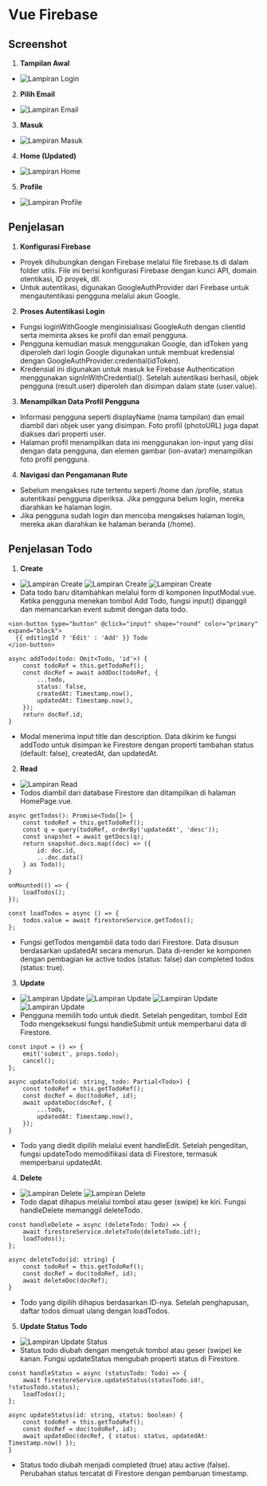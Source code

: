 # Vue Firebase

## Screenshot 
1. **Tampilan Awal**
- ![Lampiran Login](login.png)
2. **Pilih Email**
- ![Lampiran Email](pilihemail.png)
3. **Masuk**
- ![Lampiran Masuk](masuk.png)
4. **Home (Updated)**
- ![Lampiran Home](home1.png)
5. **Profile**
- ![Lampiran Profile](profile.png)

## Penjelasan
1. **Konfigurasi Firebase**
- Proyek dihubungkan dengan Firebase melalui file firebase.ts di dalam folder utils. File ini berisi konfigurasi Firebase dengan kunci API, domain otentikasi, ID proyek, dll.
- Untuk autentikasi, digunakan GoogleAuthProvider dari Firebase untuk mengautentikasi pengguna melalui akun Google.
2. **Proses Autentikasi Login**
- Fungsi loginWithGoogle menginisialisasi GoogleAuth dengan clientId serta meminta akses ke profil dan email pengguna.
- Pengguna kemudian masuk menggunakan Google, dan idToken yang diperoleh dari login Google digunakan untuk membuat kredensial dengan GoogleAuthProvider.credential(idToken).
- Kredensial ini digunakan untuk masuk ke Firebase Authentication menggunakan signInWithCredential(). Setelah autentikasi berhasil, objek pengguna (result.user) diperoleh dan disimpan dalam state (user.value).
3. **Menampilkan Data Profil Pengguna**
- Informasi pengguna seperti displayName (nama tampilan) dan email diambil dari objek user yang disimpan. Foto profil (photoURL) juga dapat diakses dari properti user.
- Halaman profil menampilkan data ini menggunakan ion-input yang diisi dengan data pengguna, dan elemen gambar (ion-avatar) menampilkan foto profil pengguna.
4. **Navigasi dan Pengamanan Rute**
- Sebelum mengakses rute tertentu seperti /home dan /profile, status autentikasi pengguna diperiksa. Jika pengguna belum login, mereka diarahkan ke halaman login.
- Jika pengguna sudah login dan mencoba mengakses halaman login, mereka akan diarahkan ke halaman beranda (/home).

## Penjelasan Todo 
1. **Create**
- ![Lampiran Create](create.png) ![Lampiran Create](createfill.png) ![Lampiran Create](createsuccess.png)
- Data todo baru ditambahkan melalui form di komponen InputModal.vue. Ketika pengguna menekan tombol Add Todo, fungsi input() dipanggil dan memancarkan event submit dengan data todo.
```
<ion-button type="button" @click="input" shape="round" color="primary" expand="block">
  {{ editingId ? 'Edit' : 'Add' }} Todo
</ion-button>
```
```
async addTodo(todo: Omit<Todo, 'id'>) {
    const todoRef = this.getTodoRef();
    const docRef = await addDoc(todoRef, {
        ...todo,
        status: false,
        createdAt: Timestamp.now(),
        updatedAt: Timestamp.now(),
    });
    return docRef.id;
}
```
- Modal menerima input title dan description. Data dikirim ke fungsi addTodo untuk disimpan ke Firestore dengan properti tambahan status (default: false), createdAt, dan updatedAt.
2. **Read**
- ![Lampiran Read](home.png)
- Todos diambil dari database Firestore dan ditampilkan di halaman HomePage.vue.
```
async getTodos(): Promise<Todo[]> {
    const todoRef = this.getTodoRef();
    const q = query(todoRef, orderBy('updatedAt', 'desc'));
    const snapshot = await getDocs(q);
    return snapshot.docs.map((doc) => ({
        id: doc.id,
        ...doc.data()
    } as Todo));
}
```
```
onMounted(() => {
    loadTodos();
});

const loadTodos = async () => {
    todos.value = await firestoreService.getTodos();
};
```
- Fungsi getTodos mengambil data todo dari Firestore. Data disusun berdasarkan updatedAt secara menurun. Data di-render ke komponen dengan pembagian ke active todos (status: false) dan completed todos (status: true).
3. **Update**
- ![Lampiran Update](tomboledit.png) ![Lampiran Update](editbefore.png) ![Lampiran Update](editafter.png) ![Lampiran Update](editsuccess.png)
- Pengguna memilih todo untuk diedit. Setelah pengeditan, tombol Edit Todo mengeksekusi fungsi handleSubmit untuk memperbarui data di Firestore.
```
const input = () => {
    emit('submit', props.todo);
    cancel();
};
```
```
async updateTodo(id: string, todo: Partial<Todo>) {
    const todoRef = this.getTodoRef();
    const docRef = doc(todoRef, id);
    await updateDoc(docRef, {
        ...todo,
        updatedAt: Timestamp.now(),
    });
}
```
- Todo yang diedit dipilih melalui event handleEdit. Setelah pengeditan, fungsi updateTodo memodifikasi data di Firestore, termasuk memperbarui updatedAt.
4. **Delete**
- ![Lampiran Delete](tombolhapus.png) ![Lampiran Delete](deletesuccess.png)
- Todo dapat dihapus melalui tombol atau geser (swipe) ke kiri. Fungsi handleDelete memanggil deleteTodo.
```
const handleDelete = async (deleteTodo: Todo) => {
    await firestoreService.deleteTodo(deleteTodo.id!);
    loadTodos();
};
```
```
async deleteTodo(id: string) {
    const todoRef = this.getTodoRef();
    const docRef = doc(todoRef, id);
    await deleteDoc(docRef);
}
```
- Todo yang dipilih dihapus berdasarkan ID-nya. Setelah penghapusan, daftar todos dimuat ulang dengan loadTodos.
5. **Update Status Todo**
- ![Lampiran Update Status](updatestatus.png)
- Status todo diubah dengan mengetuk tombol atau geser (swipe) ke kanan. Fungsi updateStatus mengubah properti status di Firestore.
```
const handleStatus = async (statusTodo: Todo) => {
    await firestoreService.updateStatus(statusTodo.id!, !statusTodo.status);
    loadTodos();
};
```
```
async updateStatus(id: string, status: boolean) {
    const todoRef = this.getTodoRef();
    const docRef = doc(todoRef, id);
    await updateDoc(docRef, { status: status, updatedAt: Timestamp.now() });
}
```
- Status todo diubah menjadi completed (true) atau active (false). Perubahan status tercatat di Firestore dengan pembaruan timestamp.